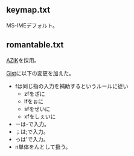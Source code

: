 ## keymap.txt

MS-IMEデフォルト。

## romantable.txt

[AZIK](https://hp.vector.co.jp/authors/VA002116/azik/azikinfo.htm)を採用。

[Gist](https://gist.github.com/youcune/8149126)に以下の変更を加えた。

- fは同じ指の入力を補助するというルールに従い
  - zfをざに
  - lfをぉに
  - sfをせいに
  - xfをしぇいに
- ーは-で入力。
- ；は;で入力。
- っは'で入力。
- n単体をんとして扱う。
